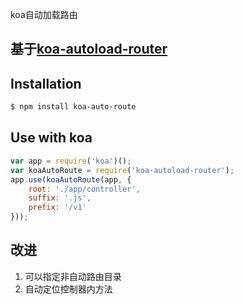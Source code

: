 koa自动加载路由
## 基于[koa-autoload-router](https://github.com/einsqing/koa-autoload-router)

## Installation

```sh
$ npm install koa-auto-route
```

## Use with koa

```js
var app = require('koa')();
var koaAutoRoute = require('koa-autoload-router');
app.use(koaAutoRoute(app, {
    root: './app/controller',
    suffix: '.js',
    prefix: '/v1'
}));

```
## 改进
1. 可以指定非自动路由目录
2. 自动定位控制器内方法  

